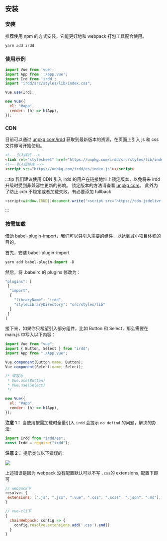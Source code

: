 ## 安装

### 安装

推荐使用 npm 的方式安装，它能更好地和 webpack 打包工具配合使用。

```js
yarn add irdd
```

### 使用示例

```js
import Vue from 'vue';
import App from './app.vue';
import Ird from 'irdd';
import 'irdd/src/styles/lib/index.css";

Vue.use(Ird);

new Vue({
  el: "#app",
  render: (h) => h(App),
});
```

### CDN

目前可以通过 [unpkg.com/irdd](https://unpkg.com/irdd/) 获取到最新版本的资源，在页面上引入 js 和 css 文件即可开始使用。

```html
<!-- 引入样式 -->
<link rel="stylesheet" href="https://unpkg.com/irdd/src/styles/lib/index.css" />
<!-- 引入组件库 -->
<script src="https://unpkg.com/irdd/es/index.js"></script>
```

:::tip
我们建议使用 CDN 引入 irdd 的用户在链接地址上锁定版本，以免将来 irdd 升级时受到非兼容性更新的影响。
锁定版本的方法请查看 [unpkg.com](https://unpkg.com/)。
此外为了防止 cdn 不稳定或者加载失败，有必要添加 fullback

```js
<script>window.IRDD||document.write('<script src="https://cdn.jsdelivr.net/gh/hzfvictory/ird-design@master/es/index.js"><\/script>')</script>
```

:::

### 按需加载

借助 [babel-plugin-import](https://github.com/ant-design/babel-plugin-import)，我们可以只引入需要的组件，以达到减小项目体积的目的。

首先，安装 babel-plugin-import

```javascript
yarn add babel-plugin-import -D
```

然后，将 .babelrc 的 plugins 修改为：

```javascript
"plugins": [
 [
  "import",
  {
    "libraryName": "irdd",
    "styleLibraryDirectory": "src/styles/lib"
  }
 ]
]
```

接下来，如果你只希望引入部分组件，比如 Button 和 Select，那么需要在 main.js 中写入以下内容：

```javascript
import Vue from "vue";
import { Button, Select } from "irdd";
import App from "./App.vue";

Vue.component(Button.name, Button);
Vue.component(Select.name, Select);

/* 或写为
 * Vue.use(Button)
 * Vue.use(Select)
 */

new Vue({
  el: "#app",
  render: (h) => h(App),
});
```

**注意 1：** 当使用按需加载时全量引入 `irdd` 会提示 `no defind` 的问题，解决的办法:

```js
import Irdd from "irdd/es";
const Irdd = require("irdd");
```

**注意 2：** 提示类似以下错误的:

![](https://tva1.sinaimg.cn/large/008i3skNly1gurubwhk7nj60su09yjss02.jpg)

上述错误是因为 webpack 没有配置默认可以不写 `.css`的 extensions, 配置下即可

```js
// webpack下
resolve: {
 extensions: [".js", ".jsx", ".vue", ".css", ".scss", ".json", ".md"],
}

// vue-cli下
{
  chainWebpack: config => {
    config.resolve.extensions.add('.css').end()
  }
}
```
